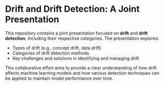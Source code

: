 # Drift and Drift Detection: A Joint Presentation

This repository contains a joint presentation focused on **drift** and **drift detection**, including their respective categories. The presentation explores:

- Types of drift (e.g., concept drift, data drift)
- Categories of drift detection methods
- Key challenges and solutions in identifying and managing drift

This collaborative effort aims to provide a clear understanding of how drift affects machine learning models and how various detection techniques can be applied to maintain model performance over time.